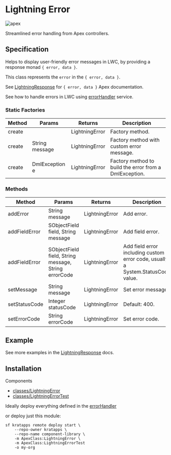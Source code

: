 # Lightning Error

![apex](https://img.shields.io/badge/Apex-service-darkblue)

Streamlined error handling from Apex controllers.

## Specification

Helps to display user-friendly error messages in LWC, by providing a response
monad `{ error, data }`.

This class represents the `error` in the `{ error, data }`.

See [LightningResponse](lightning-response.md) for `{ error, data }` Apex
documentation.

See how to handle errors in LWC using [errorHandler](error-handler.md) service.

### Static Factories

| Method | Params         | Returns        | Description                                            |
| ------ | -------------- | -------------- | ------------------------------------------------------ |
| create |                | LightningError | Factory method.                                        |
| create | String message | LightningError | Factory method with custom error message.              |
| create | DmlException e | LightningError | Factory method to build the error from a DmlException. |

### Methods

| Method        | Params                                               | Returns        | Description                                                                     |
| ------------- | ---------------------------------------------------- | -------------- | ------------------------------------------------------------------------------- |
| addError      | String message                                       | LightningError | Add error.                                                                      |
| addFieldError | SObjectField field, String message                   | LightningError | Add field error.                                                                |
| addFieldError | SObjectField field, String message, String errorCode | LightningError | Add field error including custom error code, usually a System.StatusCode value. |
| setMessage    | String message                                       | LightningError | Set error message.                                                              |
| setStatusCode | Integer statusCode                                   | LightningError | Default: 400.                                                                   |
| setErrorCode  | String errorCode                                     | LightningError | Set error code.                                                                 |

## Example

See more examples in the [LightningResponse](lightning-response.md) docs.

## Installation

Components

-   [classes/LightningError](https://github.com/kratapps/component-library/blob/main/src/library/classes/LightningError.cls)
-   [classes/LightningErrorTest](https://github.com/kratapps/component-library/blob/main/src/library/classes/LightningErrorTest.cls)

Ideally deploy everything defined in the [errorHandler](error-handler.md)

or deploy just this module:

```shell
sf kratapps remote deploy start \
    --repo-owner kratapps \
    --repo-name component-library \
    -m ApexClass:LightningError \
    -m ApexClass:LightningErrorTest
    -o my-org
```
